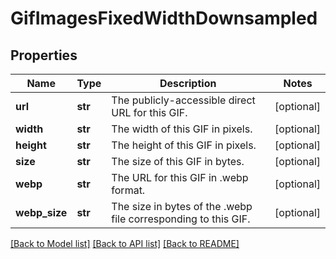 # GifImagesFixedWidthDownsampled

## Properties
Name | Type | Description | Notes
------------ | ------------- | ------------- | -------------
**url** | **str** | The publicly-accessible direct URL for this GIF. | [optional] 
**width** | **str** | The width of this GIF in pixels. | [optional] 
**height** | **str** | The height of this GIF in pixels. | [optional] 
**size** | **str** | The size of this GIF in bytes. | [optional] 
**webp** | **str** | The URL for this GIF in .webp format. | [optional] 
**webp_size** | **str** | The size in bytes of the .webp file corresponding to this GIF. | [optional] 

[[Back to Model list]](../README.md#documentation-for-models) [[Back to API list]](../README.md#documentation-for-api-endpoints) [[Back to README]](../README.md)


